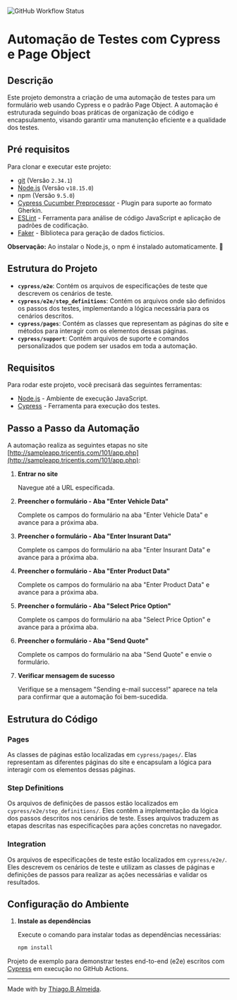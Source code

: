 
![GitHub Workflow Status](https://img.shields.io/github/actions/workflow/status/M4deN/Testes-End-to-End-Cypress/ci.yml?label=Test%20Workflows&logo=Cypress&style=for-the-badge)



# Automação de Testes com Cypress e Page Object

## Descrição

Este projeto demonstra a criação de uma automação de testes para um formulário web usando Cypress e o padrão Page Object. A automação é estruturada seguindo boas práticas de organização de código e encapsulamento, visando garantir uma manutenção eficiente e a qualidade dos testes.

## Pré requisitos

Para clonar e executar este projeto:

- [git](https://git-scm.com/downloads) (Versão `2.34.1`)
- [Node.js](https://nodejs.org/en/) (Versão `v18.15.0`)
- npm (Versão `9.5.0`)
- [Cypress Cucumber Preprocessor](https://github.com/badeball/cypress-cucumber-preprocessor) - Plugin para suporte ao formato Gherkin.
- [ESLint](https://eslint.org/) - Ferramenta para análise de código JavaScript e aplicação de padrões de codificação.
- [Faker](https://fakerjs.dev/) - Biblioteca para geração de dados fictícios.


**Observação:** Ao instalar o Node.js, o npm é instalado automaticamente. 🚀

## Estrutura do Projeto

- **`cypress/e2e`**: Contém os arquivos de especificações de teste que descrevem os cenários de teste.
- **`cypress/e2e/step_definitions`**: Contém os arquivos onde são definidos os passos dos testes, implementando a lógica necessária para os cenários descritos.
- **`cypress/pages`**: Contém as classes que representam as páginas do site e métodos para interagir com os elementos dessas páginas.
- **`cypress/support`**: Contém arquivos de suporte e comandos personalizados que podem ser usados em toda a automação.

## Requisitos

Para rodar este projeto, você precisará das seguintes ferramentas:

- [Node.js](https://nodejs.org/) - Ambiente de execução JavaScript.
- [Cypress](https://www.cypress.io/) - Ferramenta para execução dos testes.

## Passo a Passo da Automação

A automação realiza as seguintes etapas no site [http://sampleapp.tricentis.com/101/app.php](http://sampleapp.tricentis.com/101/app.php):

1. **Entrar no site**

   Navegue até a URL especificada.

2. **Preencher o formulário - Aba "Enter Vehicle Data"**

   Complete os campos do formulário na aba "Enter Vehicle Data" e avance para a próxima aba.

3. **Preencher o formulário - Aba "Enter Insurant Data"**

   Complete os campos do formulário na aba "Enter Insurant Data" e avance para a próxima aba.

4. **Preencher o formulário - Aba "Enter Product Data"**

   Complete os campos do formulário na aba "Enter Product Data" e avance para a próxima aba.

5. **Preencher o formulário - Aba "Select Price Option"**

   Complete os campos do formulário na aba "Select Price Option" e avance para a próxima aba.

6. **Preencher o formulário - Aba "Send Quote"**

   Complete os campos do formulário na aba "Send Quote" e envie o formulário.

7. **Verificar mensagem de sucesso**

   Verifique se a mensagem "Sending e-mail success!" aparece na tela para confirmar que a automação foi bem-sucedida.

## Estrutura do Código

### Pages

As classes de páginas estão localizadas em `cypress/pages/`. Elas representam as diferentes páginas do site e encapsulam a lógica para interagir com os elementos dessas páginas.

### Step Definitions

Os arquivos de definições de passos estão localizados em `cypress/e2e/step_definitions/`. Eles contêm a implementação da lógica dos passos descritos nos cenários de teste. Esses arquivos traduzem as etapas descritas nas especificações para ações concretas no navegador.

### Integration

Os arquivos de especificações de teste estão localizados em `cypress/e2e/`. Eles descrevem os cenários de teste e utilizam as classes de páginas e definições de passos para realizar as ações necessárias e validar os resultados.

## Configuração do Ambiente

1. **Instale as dependências**

   Execute o comando para instalar todas as dependências necessárias:

   ```bash
   npm install

Projeto de exemplo para demonstrar testes end-to-end (e2e) escritos com [Cypress](https://cypress.io) em execução no GitHub Actions.



___

Made with by [Thiago.B Almeida](https://github.com/thgbonfim).

